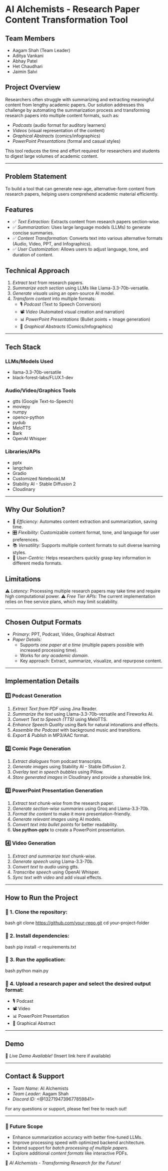 # AI Alchemists - Research Paper Content Transformation Tool

## Team Members
- Aagam Shah (Team Leader)
- Aditya Vankani
- Abhay Patel
- Het Chaudhari
- Jaimin Salvi

## Project Overview
Researchers often struggle with summarizing and extracting meaningful content from lengthy academic papers. Our solution addresses this challenge by automating the summarization process and transforming research papers into multiple content formats, such as:

- *Podcasts* (audio format for auditory learners)
- *Videos* (visual representation of the content)
- *Graphical Abstracts* (comics/infographics)
- *PowerPoint Presentations* (formal and casual styles)

This tool reduces the time and effort required for researchers and students to digest large volumes of academic content.

---

## Problem Statement
To build a tool that can generate new-age, alternative-form content from research papers, helping users comprehend academic material efficiently.

## Features
- ✅ *Text Extraction:* Extracts content from research papers section-wise.
- ✅ *Summarization:* Uses large language models (LLMs) to generate concise summaries.
- ✅ *Content Transformation:* Converts text into various alternative formats (Audio, Video, PPT, and Infographics).
- ✅ *User Customization:* Allows users to adjust language, tone, and duration of content.

## Technical Approach
1. *Extract text* from research papers.
2. *Summarize each section* using LLMs like Llama-3.3-70b-versatile.
3. *Generate visuals* using an open-source AI model.
4. *Transform content* into multiple formats:
   - 🎙 *Podcast* (Text to Speech Conversion)
   - 📽 *Video* (Automated visual creation and narration)
   - 📊 *PowerPoint Presentations* (Bullet points + Image generation)
   - 🎨 *Graphical Abstracts* (Comics/Infographics)

---

## Tech Stack
### LLMs/Models Used
- llama-3.3-70b-versatile
- black-forest-labs/FLUX.1-dev

### Audio/Video/Graphics Tools
- gtts (Google Text-to-Speech)
- moviepy
- numpy
- opencv-python
- pydub
- MeloTTS
- Bark
- OpenAI Whisper

### Libraries/APIs
- pptx
- langchain
- Gradio
- Customized NotebookLM
- Stability AI - Stable Diffusion 2
- Cloudinary

---

## Why Our Solution?
- 🚀 *Efficiency:* Automates content extraction and summarization, saving time.
- 🎛 *Flexibility:* Customizable content format, tone, and language for user preferences.
- 📚 *Versatility:* Supports multiple content formats to suit diverse learning styles.
- 🎯 *User-Centric:* Helps researchers quickly grasp key information in different media formats.

## Limitations
⚠ *Latency:* Processing multiple research papers may take time and require high computational power.
⚠ *Free Tier APIs:* The current implementation relies on free service plans, which may limit scalability.

---

## Chosen Output Formats
- *Primary:* PPT, Podcast, Video, Graphical Abstract
- *Paper Details:*
  - Supports *one paper at a time* (multiple papers possible with increased processing time).
  - Works for *any academic domain*.
  - Key approach: Extract, summarize, visualize, and repurpose content.

---

## Implementation Details
### 1️⃣ Podcast Generation
1. *Extract Text from PDF* using Jina Reader.
2. *Summarize the text* using Llama-3.3-70b-versatile and Fireworks AI.
3. *Convert Text to Speech (TTS)* using MeloTTS.
4. *Enhance Speech Quality* using Bark for natural intonations and effects.
5. *Assemble the Podcast* with background music and transitions.
6. *Export & Publish* in MP3/AAC format.

### 2️⃣ Comic Page Generation
1. *Extract dialogues* from podcast transcripts.
2. *Generate images* using Stability AI - Stable Diffusion 2.
3. *Overlay text in speech bubbles* using Pillow.
4. *Store generated images* in Cloudinary and provide a shareable link.

### 3️⃣ PowerPoint Presentation Generation
1. *Extract text chunk-wise* from the research paper.
2. *Generate section-wise summaries* using Groq and Llama-3.3-70b.
3. *Format the content* to make it more presentation-friendly.
4. *Generate relevant images* using AI models.
5. *Convert text into bullet points* for better readability.
6. **Use python-pptx** to create a PowerPoint presentation.

### 4️⃣ Video Generation
1. *Extract and summarize text* chunk-wise.
2. *Generate speech* using Llama-3.3-70b.
3. *Convert text to audio* using gtts.
4. *Transcribe speech* using OpenAI Whisper.
5. *Sync text with video* and add visual effects.

---

## How to Run the Project
### 🔹 1. Clone the repository:
bash
git clone https://github.com/your-repo.git
cd your-project-folder


### 🔹 2. Install dependencies:
bash
pip install -r requirements.txt


### 🔹 3. Run the application:
bash
python main.py


### 🔹 4. Upload a research paper and select the desired output format:
- 🎙 Podcast
- 📽 Video
- 📊 PowerPoint Presentation
- 🎨 Graphical Abstract

---

## Demo
🎥 *Live Demo Available!* (Insert link here if available)

---

## Contact & Support
- *Team Name:* AI Alchemists
- *Team Leader:* Aagam Shah
- *Discord ID:* <@1327194739677859841>

For any questions or support, please feel free to reach out!

---

### 📢 Future Scope
- Enhance summarization accuracy with better fine-tuned LLMs.
- Improve processing speed with optimized backend architecture.
- Extend support for *batch processing of multiple papers*.
- Explore additional *content formats* like interactive PDFs.

🚀 *AI Alchemists - Transforming Research for the Future!*
